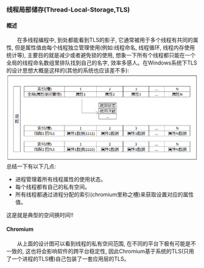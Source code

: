 ### 线程局部储存(Thread-Local-Storage,TLS)  
#### 概述  
&emsp;&emsp;在多线程编程中, 到处都能看到TLS的影子, 它通常被用于多个线程有共同的属性, 但是属性值由每个线程独立管理使用(例如:线程命名, 线程循环, 线程内存使用统计等), 主要目的就是减少或者避免锁的使用, 想象一下所有个线程都只能在一个全局的线程命名数组里排队找到自己的名字, 效率多感人。在Windows系统下TLS的设计思想大概是这样的(其他的系统也应该差不多):  
![text](thread_local_storage.png)  
总结一下有以下几点:  
- 进程管理着所有线程属性的使用状态。
- 每个线程都有自己的私有空间。
- 所有线程都通过进程分配的索引(chromium里称之槽)来获取设置对应的属性值。  
  
这是就是典型的空间换时间!!

#### Chromium  
&emsp;&emsp;从上面的设计图可以看到线程的私有空间范围, 在不同的平台下极有可能是不一致的, 这也将会影响软件的跨平台稳定性, 因此Chromium基于系统的TLS(只用了一个进程的TLS槽)自己包装了一套应用层的TLS。